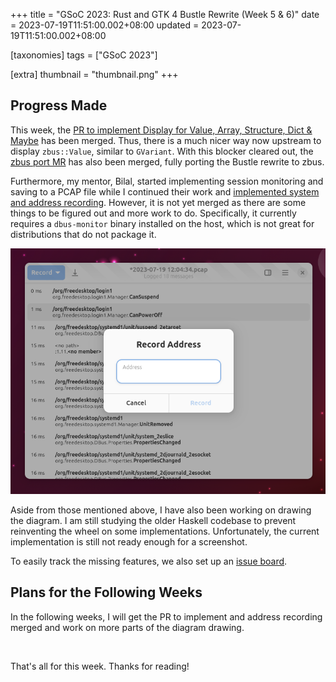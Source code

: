 +++
title = "GSoC 2023: Rust and GTK 4 Bustle Rewrite (Week 5 & 6)"
date = 2023-07-19T11:51:00.002+08:00
updated = 2023-07-19T11:51:00.002+08:00

[taxonomies]
tags = ["GSoC 2023"]

[extra]
thumbnail = "thumbnail.png"
+++

## Progress Made

This week, the [PR to implement Display for Value, Array, Structure, Dict & Maybe](https://github.com/dbus2/zbus/pull/379) has been merged. Thus, there is a much nicer way now upstream to display `zbus::Value`, similar to `GVariant`. With this blocker cleared out, the [zbus port MR](https://gitlab.gnome.org/msandova/bustle/-/merge_requests/2) has also been merged, fully porting the Bustle rewrite to zbus.

Furthermore, my mentor, Bilal, started implementing session monitoring and saving to a PCAP file while I continued their work and [implemented system and address recording](https://gitlab.gnome.org/msandova/bustle/-/merge_requests/12). However, it is not yet merged as there are some things to be figured out and more work to do. Specifically, it currently requires a `dbus-monitor` binary installed on the host, which is not great for distributions that do not package it.

![Address Dialog Screenshot](address-dialog.png)

Aside from those mentioned above, I have also been working on drawing the diagram. I am still studying the older Haskell codebase to prevent reinventing the wheel on some implementations. Unfortunately, the current implementation is still not ready enough for a screenshot.

To easily track the missing features, we also set up an [issue board](https://gitlab.gnome.org/msandova/bustle/-/boards).

## Plans for the Following Weeks

In the following weeks, I will get the PR to implement and address recording merged and work on more parts of the diagram drawing.

<br>

That's all for this week. Thanks for reading!
